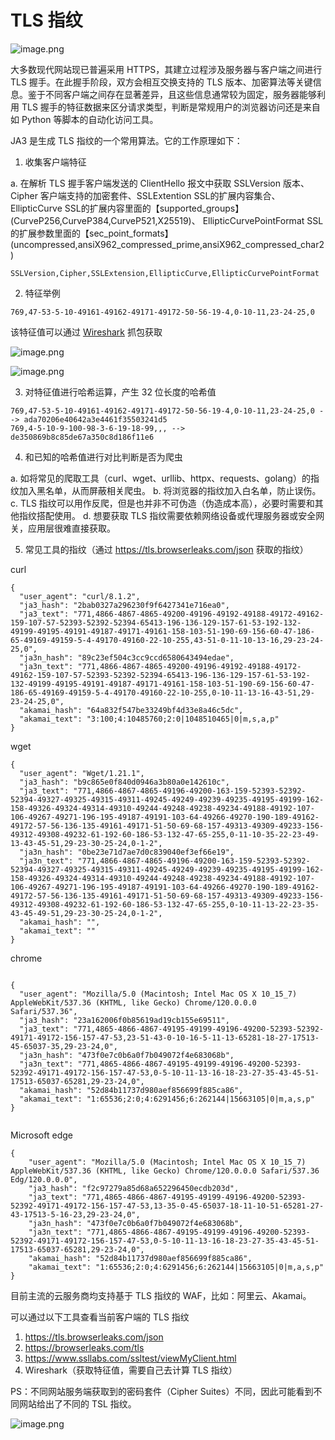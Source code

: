 # TLS 指纹

![image.png](https://6.z.wiki/autoupload/20240113/o2WU.186X163-image.png)

大多数现代网站现已普遍采用 HTTPS，其建立过程涉及服务器与客户端之间进行 TLS 握手。在此握手阶段，双方会相互交换支持的 TLS 版本、加密算法等关键信息。鉴于不同客户端之间存在显著差异，且这些信息通常较为固定，服务器能够利用 TLS 握手的特征数据来区分请求类型，判断是常规用户的浏览器访问还是来自如 Python 等脚本的自动化访问工具。

JA3 是生成 TLS 指纹的一个常用算法。它的工作原理如下：

1. 收集客户端特征

  a. 在解析 TLS 握手客户端发送的 ClientHello 报文中获取 SSLVersion 版本、Cipher 客户端支持的加密套件、SSLExtention SSL的扩展内容集合、 EllipticCurve SSL的扩展内容里面的【supported_groups】(CurveP256,CurveP384,CurveP521,X25519)、 EllipticCurvePointFormat SSL的扩展参数里面的【sec_point_formats】(uncompressed,ansiX962_compressed_prime,ansiX962_compressed_char2)


```
SSLVersion,Cipher,SSLExtension,EllipticCurve,EllipticCurvePointFormat
```

2. 特征举例

```
769,47-53-5-10-49161-49162-49171-49172-50-56-19-4,0-10-11,23-24-25,0
```

该特征值可以通过 [Wireshark](https://www.wireshark.org/) 抓包获取


![image.png](https://6.z.wiki/autoupload/20240113/XiPV.760X1248-image.png)

![image.png](https://5.z.wiki/autoupload/20240113/o3vv.611X998-image.png)

3. 对特征值进行哈希运算，产生 32 位长度的哈希值

  ```
769,47-53-5-10-49161-49162-49171-49172-50-56-19-4,0-10-11,23-24-25,0 --> ada70206e40642a3e4461f35503241d5
769,4-5-10-9-100-98-3-6-19-18-99,,, --> de350869b8c85de67a350c8d186f11e6
  ```

4. 和已知的哈希值进行对比判断是否为爬虫

  a. 如将常见的爬取工具（curl、wget、urllib、httpx、requests、golang）的指纹加入黑名单，从而屏蔽相关爬虫。
  b. 将浏览器的指纹加入白名单，防止误伤。
  c. TLS 指纹可以用作反爬，但是也并非不可伪造（伪造成本高），必要时需要和其他指纹搭配使用。
  d. 想要获取 TLS 指纹需要依赖网络设备或代理服务器或安全网关，应用层很难直接获取。


5. 常见工具的指纹（通过 https://tls.browserleaks.com/json 获取的指纹）


curl

```
{
  "user_agent": "curl/8.1.2",
  "ja3_hash": "2bab0327a296230f9f6427341e716ea0",
  "ja3_text": "771,4866-4867-4865-49200-49196-49192-49188-49172-49162-159-107-57-52393-52392-52394-65413-196-136-129-157-61-53-192-132-49199-49195-49191-49187-49171-49161-158-103-51-190-69-156-60-47-186-65-49169-49159-5-4-49170-49160-22-10-255,43-51-0-11-10-13-16,29-23-24-25,0",
  "ja3n_hash": "89c23ef504c3cc9ccd6580643494edae",
  "ja3n_text": "771,4866-4867-4865-49200-49196-49192-49188-49172-49162-159-107-57-52393-52392-52394-65413-196-136-129-157-61-53-192-132-49199-49195-49191-49187-49171-49161-158-103-51-190-69-156-60-47-186-65-49169-49159-5-4-49170-49160-22-10-255,0-10-11-13-16-43-51,29-23-24-25,0",
  "akamai_hash": "64a832f547be33249bf4d33e8a46c5dc",
  "akamai_text": "3:100;4:10485760;2:0|1048510465|0|m,s,a,p"
}

```


wget

```
{
  "user_agent": "Wget/1.21.1",
  "ja3_hash": "b9c865e0f840d0946a3b80a0e142610c",
  "ja3_text": "771,4866-4867-4865-49196-49200-163-159-52393-52392-52394-49327-49325-49315-49311-49245-49249-49239-49235-49195-49199-162-158-49326-49324-49314-49310-49244-49248-49238-49234-49188-49192-107-106-49267-49271-196-195-49187-49191-103-64-49266-49270-190-189-49162-49172-57-56-136-135-49161-49171-51-50-69-68-157-49313-49309-49233-156-49312-49308-49232-61-192-60-186-53-132-47-65-255,0-11-10-35-22-23-49-13-43-45-51,29-23-30-25-24,0-1-2",
  "ja3n_hash": "0be23e71d7ae7d0c839040ef3ef66e19",
  "ja3n_text": "771,4866-4867-4865-49196-49200-163-159-52393-52392-52394-49327-49325-49315-49311-49245-49249-49239-49235-49195-49199-162-158-49326-49324-49314-49310-49244-49248-49238-49234-49188-49192-107-106-49267-49271-196-195-49187-49191-103-64-49266-49270-190-189-49162-49172-57-56-136-135-49161-49171-51-50-69-68-157-49313-49309-49233-156-49312-49308-49232-61-192-60-186-53-132-47-65-255,0-10-11-13-22-23-35-43-45-49-51,29-23-30-25-24,0-1-2",
  "akamai_hash": "",
  "akamai_text": ""
}

```



chrome

```

{
  "user_agent": "Mozilla/5.0 (Macintosh; Intel Mac OS X 10_15_7) AppleWebKit/537.36 (KHTML, like Gecko) Chrome/120.0.0.0 Safari/537.36",
  "ja3_hash": "23a162006f0b85619ad19cb155e69511",
  "ja3_text": "771,4865-4866-4867-49195-49199-49196-49200-52393-52392-49171-49172-156-157-47-53,23-51-43-0-10-16-5-11-13-65281-18-27-17513-45-65037-35,29-23-24,0",
  "ja3n_hash": "473f0e7c0b6a0f7b049072f4e683068b",
  "ja3n_text": "771,4865-4866-4867-49195-49199-49196-49200-52393-52392-49171-49172-156-157-47-53,0-5-10-11-13-16-18-23-27-35-43-45-51-17513-65037-65281,29-23-24,0",
  "akamai_hash": "52d84b11737d980aef856699f885ca86",
  "akamai_text": "1:65536;2:0;4:6291456;6:262144|15663105|0|m,a,s,p"
}


```



Microsoft edge

```
{
    "user_agent": "Mozilla/5.0 (Macintosh; Intel Mac OS X 10_15_7) AppleWebKit/537.36 (KHTML, like Gecko) Chrome/120.0.0.0 Safari/537.36 Edg/120.0.0.0",
    "ja3_hash": "f2c97279a85d68a652296450ecdb203d",
    "ja3_text": "771,4865-4866-4867-49195-49199-49196-49200-52393-52392-49171-49172-156-157-47-53,13-35-0-45-65037-18-11-10-51-65281-27-43-17513-5-16-23,29-23-24,0",
    "ja3n_hash": "473f0e7c0b6a0f7b049072f4e683068b",
    "ja3n_text": "771,4865-4866-4867-49195-49199-49196-49200-52393-52392-49171-49172-156-157-47-53,0-5-10-11-13-16-18-23-27-35-43-45-51-17513-65037-65281,29-23-24,0",
    "akamai_hash": "52d84b11737d980aef856699f885ca86",
    "akamai_text": "1:65536;2:0;4:6291456;6:262144|15663105|0|m,a,s,p"
}

```




目前主流的云服务商均支持基于 TLS 指纹的 WAF，比如：阿里云、Akamai。


可以通过以下工具查看当前客户端的 TLS 指纹
1.  https://tls.browserleaks.com/json
2. https://browserleaks.com/tls
3. https://www.ssllabs.com/ssltest/viewMyClient.html
4. Wireshark（获取特征值，需要自己去计算 TLS 指纹）

PS：不同网站服务端获取到的密码套件（Cipher Suites）不同，因此可能看到不同网站给出了不同的 TSL 指纹。

![image.png](https://2.z.wiki/autoupload/20240113/fFbL.128X433-image.png)
